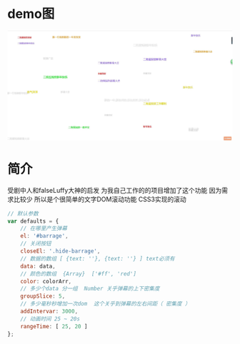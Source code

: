 # demo图
![Image](https://github.com/542154968/barrage/blob/master/showImgs/show.jpg)

# 简介
受剧中人和falseLuffy大神的启发 为我自己工作的的项目增加了这个功能 因为需求比较少 所以是个很简单的文字DOM滚动功能 CSS3实现的滚动

```JavaScript
// 默认参数
var defaults = {
    // 在哪里产生弹幕
    el: '#barrage',
    // 关闭按钮
    closeEl: '.hide-barrage',
    // 数据的数组 [ {text: ''}, {text: ''} ] text必须有
    data: data,
    // 颜色的数组  {Array}  ['#ff', 'red']
    color: colorArr,
    // 多少个data 分一组  Number 关乎弹幕的上下密集度
    groupSlice: 5,
    // 多少毫秒秒增加一次dom  这个关乎到弹幕的左右间距（ 密集度 ）
    addIntervar: 3000,
    // 动画时间 25 ~ 20s
    rangeTime: [ 25, 20 ]
};
```
